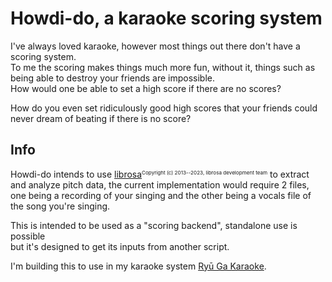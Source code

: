 # Howdi-do, a karaoke scoring system

I've always loved karaoke, however most things out there 
don't have a scoring system.  
To me the scoring makes things much more fun, 
without it, things such as being able to destroy your friends are impossible.  
How would one be able to set a high score if there are no scores?  

How do you even set ridiculously good high scores that your friends
 could never dream of beating if there is no score?

## Info
Howdi-do intends to use <a href = "https://github.com/librosa/librosa">librosa</a><sub><sup><sup>Copyright (c) 2013--2023, librosa development team</sup></sup></sub> to
extract and analyze pitch data, the current implementation would require 2
files, one being a recording of your singing and the other being a vocals file
of the song you're singing.

This is intended to be used as a "scoring backend", standalone use is possible  
but it's designed to get its inputs from another script.

I'm building this to use in my karaoke system <a href = "https://github.com/HyPerMax5/RyuGaKaraoke">Ryū Ga Karaoke</a>.


